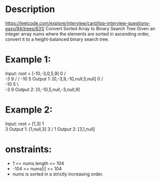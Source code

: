 # Description
  https://leetcode.com/explore/interview/card/top-interview-questions-easy/94/trees/631/
  Convert Sorted Array to Binary Search Tree
  Given an integer array nums where the elements are sorted in ascending order, convert it to a height-balanced binary search tree.

# Example 1:
Input: root = [-10,-3,0,5,9]
							0
						/   \
					-3      9
				/   		/
			-10   	5
Output 1: [0,-3,9,-10,null,5,null]
							0
						/   \
					-10     5
				    \   		\
			        -3      9
Output 2: [0,-10,5,null,-3,null,9]

# Example 2:
Input: root = [1,3]
          1
            \
              3
Output 1: [1,null,3] 
          3
        /
      1
Output 2: [3,1,null]

# onstraints:
  - 1 <= nums.length <= 104
  - -104 <= nums[i] <= 104
  - nums is sorted in a strictly increasing order.
